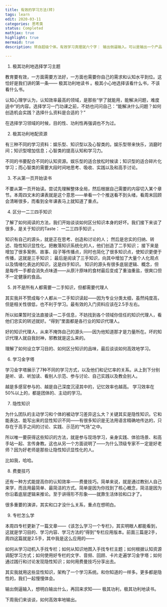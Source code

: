 ```yaml
---
title: 有效的学习方法(转)
tags: learn
edit: 2020-03-11
categories: 思考类
status: Completed
mathjax: true
highlight: true
mermaid: true
description: 转自超级个体。有效学习真理就六个字： 输出倒逼输入。可以是输出一个产品（功利地学习），参与一个项目（隐性知识），与行业大牛沟通（一二手知识 ），如果没有这些获得反馈的环境，就试着教别人（费曼技巧）。

---
```

1. 极其功利地选择学习主题

教育要有效，一方面需要方法好，一方面也需要你自己的需求和认知水平到位。这恰好是我们讲的第一条—— 极其功利地读书 。极其小心地选择该看什么书，不该看什么书。

认知心理学认为，认知效率最高的领域，是那些“学了就能用，能解决问题，难度适中”的内容。选择学习一门功课之前，不妨也问问自己：“能解决什么问题？如何创造机会实践？选择什么资料是合适的？”

在选择学习领域的时候，目的性、功利性再强调也不为过。

2. 极其功利地配资源

有三种不同的学习资料：娱乐型、知识型以及心智类的。娱乐型带来快乐，消磨时间；知识型增加信息；心智类的提高认知和学习力。

不同的书要配合不同的认知资源。娱乐型的适合放松时候读；知识型的适合碎片化学习；而心智类的需要大段时间地思考、吸收、实践以及和高手讨论。

3. 不从第一页开始读书

不要从第一页开始读。尝试先理解整体全局，然后根据自己需要的内容切入某个章节。本周四文末的课表就是这个意思——单看一个个推送看不到头绪，看周末回顾会清晰很多，而看到全年课表马上就知道了重点。


4. 区分一二三四手知识

了解了如何阅读的方法，我们开始谈谈如何区分知识本身的好坏。我们接下来谈了很多，是关于知识的Taste： 一二三四手知识 。

知识有自己的源头，就是正在思考、创造和讨论的人；
然后是忠实的归纳、转述、隐性知识显性化。把散落知识系统化的人，他们创造了二手知识；
接下来是增加了很多案例、故事、段子等传播点，同时也简化了很多知识点，使知识更便于传播，这就是三手知识；
最后是阅读了三手知识，向其中增加了大量个人化观点以及情绪化表达的知识，这是四手知识。
知识的源头有很多底层逻辑、概念，但是每传一手都会消失点味道——从原汁原味的食材最后变成了重油重盐，很爽口但不一定健康的食品。

5. 并不是所有人都需要一二手知识，但都需要代理人

其实我并不赞成每个人都从一二手知识读起——因为专业分类太细，虽然纯度高，但是相关性很低，也不利于学习。最有效的入门资料应该在2.5手左右。

所以如果暂时没法直接读一二手信息，不妨找到各个领域你信任的知识代理人，看他们忠实的转述就好。“得到”里面都是各行业的知识代理人。

好的知识代理人，从来不掩饰自己的源头——因为他知道那才是力量所在。坏的知识代理人就自我封神，邪教就是这么来的。

理解了如何设立学习目的、如何区分知识的品味，最后谈谈如何高效地学习。

6. 学习金字塔

学习金字塔展示了7种不同的学习方式，以及他们和记忆率的关系。从上到下分别是听、读、听加读、看别人示范、参与讨论、自己实践以及教会别人。

越是多感官参与的、越是自己深度沉浸其中的，记忆效率也越高。 学习效率在50%以上的，都是团体的、主动的学习。

7. 隐性知识

为什么团队的主动学习和个体的被动学习差异这么大？关键其实是隐性知识。它和能表达、能写出来的显性知识不同——有很多知识是无法用语言精确地传达的，只存在于高手之间的讨论、实践、示范的“气场”之中。

所以唯一要获得这些知识的方法，就是参与现场学习，亲身实践、体验场景、和高手站一起、言传身教。这也从另一个方面说明了——为什么顶级专家不一定是好老师？因为好老师是那些让隐性知识显性化的人。

比如我，哈哈。

8. 费曼技巧

还有一种方式能提高你的认知效率——费曼技巧。简单来说，就是通过教别人自己来学，而且用最简单、最简洁的方式。简单是因为你找到了核心概念，简洁是因为你沿着底层逻辑来推论。至于讲得形不形象——就靠生活体验和口才了。

很多重要的演讲，其实和口才没什么关系，重点在想明白。

9. 专栏怎么学

本周四专栏更新了一篇文章——《该怎么学习一个专栏》，其实明眼人都能看到，这就是学习目的、学习内容、学习方法的“得到”专栏应用版本。前面三篇是2手，周四这篇就是2.5手，其中我是这么应用的——

如何从学习动机入手找专栏；如何从知识地图入手找专栏主题；如何根据认知资源调配学习方式；如何使用好专栏的文字、音频、回顾、卡片走遍学习金字塔；如何通过践行和讨论发现隐性知识；如何用费曼技巧分享出去。

其实我就用这些显性知识，架构了一个学习系统。和你知道的一样多。更多都是隐性的，我们一起慢慢体会。

输出倒逼输入，想明白输出什么，再回来求知—— 极其功利，极其功利地读书。

下周我们来谈谈，如何高效率地输出。